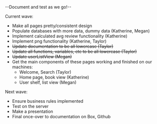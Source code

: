 --Document and test as we go!--

Current wave:

- Make all pages pretty/consistent design
- Populate databases with more data, dummy data (Katherine, Megan)
- Implement calculated avg review functionality (Katherine)
- Implement png functionality (Katherine, Taylor)
- ~~Update documentation to be all lowercase (Taylor)~~
- ~~Update all functions, variables, etc to be all lowercase (Taylor)~~
- ~~Update userListView (Megan)~~
- Get the main components of these pages working and finished on our machines:
  - Welcome, Search (Taylor)
  - Home page, book view (Katherine)
  - User shelf, list view (Megan)

Next wave: 

- Ensure business rules implemented
- Test on the server
- Make a presentation
- Final once-over to documentation on Box, Github


